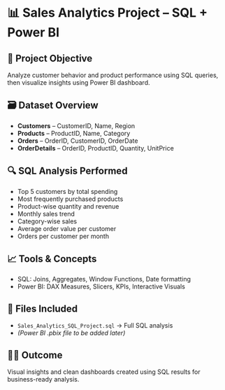 # 📊 Sales Analytics Project – SQL + Power BI

## 🧠 Project Objective
Analyze customer behavior and product performance using SQL queries, then visualize insights using Power BI dashboard.

## 🗃️ Dataset Overview
- **Customers** – CustomerID, Name, Region  
- **Products** – ProductID, Name, Category  
- **Orders** – OrderID, CustomerID, OrderDate  
- **OrderDetails** – OrderID, ProductID, Quantity, UnitPrice  

## 🔍 SQL Analysis Performed
- Top 5 customers by total spending  
- Most frequently purchased products  
- Product-wise quantity and revenue  
- Monthly sales trend  
- Category-wise sales  
- Average order value per customer  
- Orders per customer per month  

## 📈 Tools & Concepts
- SQL: Joins, Aggregates, Window Functions, Date formatting  
- Power BI: DAX Measures, Slicers, KPIs, Interactive Visuals  

## 📂 Files Included
- `Sales_Analytics_SQL_Project.sql` → Full SQL analysis  
- *(Power BI .pbix file to be added later)*  

## 🧑‍💼 Outcome
Visual insights and clean dashboards created using SQL results for business-ready analysis.
